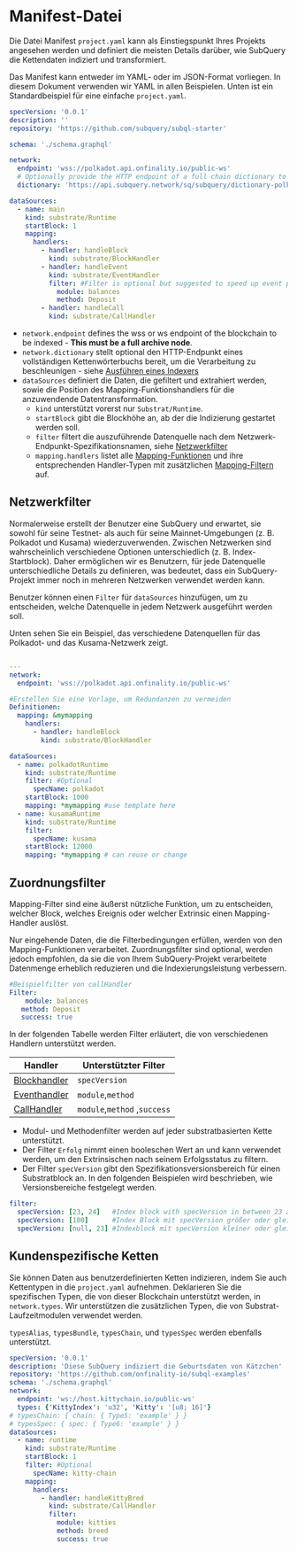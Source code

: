 # Manifest-Datei

Die Datei Manifest `project.yaml` kann als Einstiegspunkt Ihres Projekts angesehen werden und definiert die meisten Details darüber, wie SubQuery die Kettendaten indiziert und transformiert.

Das Manifest kann entweder im YAML- oder im JSON-Format vorliegen. In diesem Dokument verwenden wir YAML in allen Beispielen. Unten ist ein Standardbeispiel für eine einfache `project.yaml`.

```yml
specVersion: '0.0.1'
description: ''
repository: 'https://github.com/subquery/subql-starter'

schema: './schema.graphql'

network:
  endpoint: 'wss://polkadot.api.onfinality.io/public-ws'
  # Optionally provide the HTTP endpoint of a full chain dictionary to speed up processing
  dictionary: 'https://api.subquery.network/sq/subquery/dictionary-polkadot'

dataSources:
  - name: main
    kind: substrate/Runtime
    startBlock: 1
    mapping:
      handlers:
        - handler: handleBlock
          kind: substrate/BlockHandler
        - handler: handleEvent
          kind: substrate/EventHandler
          filter: #Filter is optional but suggested to speed up event processing
            module: balances
            method: Deposit
        - handler: handleCall
          kind: substrate/CallHandler
```

- `network.endpoint` defines the wss or ws endpoint of the blockchain to be indexed - **This must be a full archive node**.
- `network.dictionary` stellt optional den HTTP-Endpunkt eines vollständigen Kettenwörterbuchs bereit, um die Verarbeitung zu beschleunigen - siehe [Ausführen eines Indexers](../run/run.md#using-a-dictionary)
- `dataSources` definiert die Daten, die gefiltert und extrahiert werden, sowie die Position des Mapping-Funktionshandlers für die anzuwendende Datentransformation.
  - `kind` unterstützt vorerst nur `Substrat/Runtime`.
  - `startBlock` gibt die Blockhöhe an, ab der die Indizierung gestartet werden soll.
  - `filter` filtert die auszuführende Datenquelle nach dem Netzwerk-Endpunkt-Spezifikationsnamen, siehe [Netzwerkfilter](#network-filters)
  - `mapping.handlers` listet alle [Mapping-Funktionen](./mapping.md) und ihre entsprechenden Handler-Typen mit zusätzlichen [Mapping-Filtern](#mapping-filters) auf.

## Netzwerkfilter

Normalerweise erstellt der Benutzer eine SubQuery und erwartet, sie sowohl für seine Testnet- als auch für seine Mainnet-Umgebungen (z. B. Polkadot und Kusama) wiederzuverwenden. Zwischen Netzwerken sind wahrscheinlich verschiedene Optionen unterschiedlich (z. B. Index-Startblock). Daher ermöglichen wir es Benutzern, für jede Datenquelle unterschiedliche Details zu definieren, was bedeutet, dass ein SubQuery-Projekt immer noch in mehreren Netzwerken verwendet werden kann.

Benutzer können einen `Filter` für `dataSources` hinzufügen, um zu entscheiden, welche Datenquelle in jedem Netzwerk ausgeführt werden soll.

Unten sehen Sie ein Beispiel, das verschiedene Datenquellen für das Polkadot- und das Kusama-Netzwerk zeigt.

```yaml

---
network:
  endpoint: 'wss://polkadot.api.onfinality.io/public-ws'

#Erstellen Sie eine Vorlage, um Redundanzen zu vermeiden
Definitionen:
  mapping: &mymapping
    handlers:
      - handler: handleBlock
        kind: substrate/BlockHandler

dataSources:
  - name: polkadotRuntime
    kind: substrate/Runtime
    filter: #Optional
      specName: polkadot
    startBlock: 1000
    mapping: *mymapping #use template here
  - name: kusamaRuntime
    kind: substrate/Runtime
    filter:
      specName: kusama
    startBlock: 12000
    mapping: *mymapping # can reuse or change
```

## Zuordnungsfilter

Mapping-Filter sind eine äußerst nützliche Funktion, um zu entscheiden, welcher Block, welches Ereignis oder welcher Extrinsic einen Mapping-Handler auslöst.

Nur eingehende Daten, die die Filterbedingungen erfüllen, werden von den Mapping-Funktionen verarbeitet. Zuordnungsfilter sind optional, werden jedoch empfohlen, da sie die von Ihrem SubQuery-Projekt verarbeitete Datenmenge erheblich reduzieren und die Indexierungsleistung verbessern.

```yaml
#Beispielfilter von callHandler
Filter:
    module: balances
   method: Deposit
   success: true
```

In der folgenden Tabelle werden Filter erläutert, die von verschiedenen Handlern unterstützt werden.

| Handler                                    | Unterstützter Filter         |
| ------------------------------------------ | ---------------------------- |
| [Blockhandler](./mapping.md#block-handler) | `specVersion`                |
| [Eventhandler](./mapping.md#event-handler) | `module`,`method`            |
| [CallHandler](./mapping.md#call-handler)   | `module`,`method` ,`success` |

- Modul- und Methodenfilter werden auf jeder substratbasierten Kette unterstützt.
- Der Filter `Erfolg` nimmt einen booleschen Wert an und kann verwendet werden, um den Extrinsischen nach seinem Erfolgsstatus zu filtern.
- Der Filter `specVersion` gibt den Spezifikationsversionsbereich für einen Substratblock an. In den folgenden Beispielen wird beschrieben, wie Versionsbereiche festgelegt werden.

```yaml
filter:
  specVersion: [23, 24]   #Index block with specVersion in between 23 and 24 (inclusive).
  specVersion: [100]      #Index Block mit specVersion größer oder gleich 100.
  specVersion: [null, 23] #Indexblock mit specVersion kleiner oder gleich 23.
```

## Kundenspezifische Ketten

Sie können Daten aus benutzerdefinierten Ketten indizieren, indem Sie auch Kettentypen in die `project.yaml` aufnehmen. Deklarieren Sie die spezifischen Typen, die von dieser Blockchain unterstützt werden, in `network.types`. Wir unterstützen die zusätzlichen Typen, die von Substrat-Laufzeitmodulen verwendet werden.

`typesAlias`, `typesBundle`, `typesChain`, und `typesSpec` werden ebenfalls unterstützt.

```yml
specVersion: '0.0.1'
description: 'Diese SubQuery indiziert die Geburtsdaten von Kätzchen'
repository: 'https://github.com/onfinality-io/subql-examples'
schema: './schema.graphql'
network:
  endpoint: 'ws://host.kittychain.io/public-ws'
  types: {'KittyIndex': 'u32', 'Kitty': '[u8; 16]'}
# typesChain: { chain: { Type5: 'example' } }
# typesSpec: { spec: { Type6: 'example' } }
dataSources:
  - name: runtime
    kind: substrate/Runtime
    startBlock: 1
    filter: #Optional
      specName: kitty-chain
    mapping:
      handlers:
        - handler: handleKittyBred
          kind: substrate/CallHandler
          filter:
            module: kitties
            method: breed
            success: true
```
